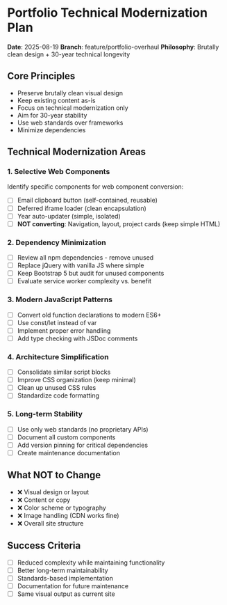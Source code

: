 # Portfolio Technical Modernization Plan

**Date**: 2025-08-19
**Branch**: feature/portfolio-overhaul
**Philosophy**: Brutally clean design + 30-year technical longevity

## Core Principles
- Preserve brutally clean visual design
- Keep existing content as-is
- Focus on technical modernization only
- Aim for 30-year stability
- Use web standards over frameworks
- Minimize dependencies

## Technical Modernization Areas

### 1. Selective Web Components
Identify specific components for web component conversion:
- [ ] Email clipboard button (self-contained, reusable)
- [ ] Deferred iframe loader (clean encapsulation)
- [ ] Year auto-updater (simple, isolated)
- [ ] **NOT converting**: Navigation, layout, project cards (keep simple HTML)

### 2. Dependency Minimization
- [ ] Review all npm dependencies - remove unused
- [ ] Replace jQuery with vanilla JS where simple
- [ ] Keep Bootstrap 5 but audit for unused components
- [ ] Evaluate service worker complexity vs. benefit

### 3. Modern JavaScript Patterns
- [ ] Convert old function declarations to modern ES6+
- [ ] Use const/let instead of var
- [ ] Implement proper error handling
- [ ] Add type checking with JSDoc comments

### 4. Architecture Simplification
- [ ] Consolidate similar script blocks
- [ ] Improve CSS organization (keep minimal)
- [ ] Clean up unused CSS rules
- [ ] Standardize code formatting

### 5. Long-term Stability
- [ ] Use only web standards (no proprietary APIs)
- [ ] Document all custom components
- [ ] Add version pinning for critical dependencies
- [ ] Create maintenance documentation

## What NOT to Change
- ❌ Visual design or layout
- ❌ Content or copy
- ❌ Color scheme or typography
- ❌ Image handling (CDN works fine)
- ❌ Overall site structure

## Success Criteria
- [ ] Reduced complexity while maintaining functionality
- [ ] Better long-term maintainability
- [ ] Standards-based implementation
- [ ] Documentation for future maintenance
- [ ] Same visual output as current site